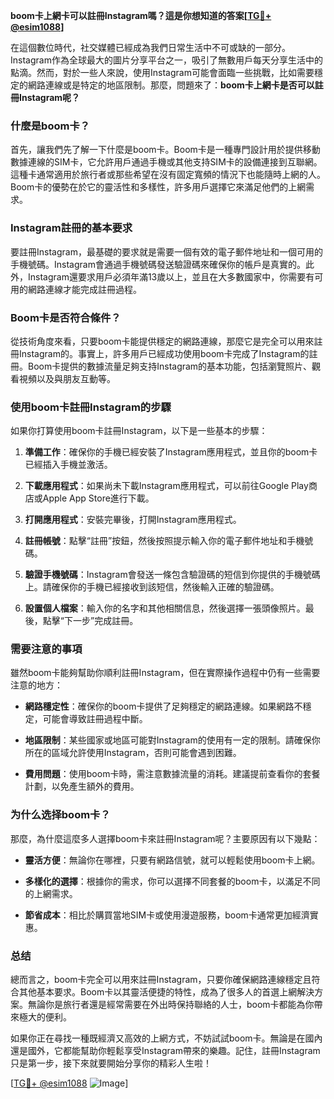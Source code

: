 **boom卡上網卡可以註冊Instagram嗎？這是你想知道的答案[[TG💪+ @esim1088](https://t.me/s/esim1088)]**

在這個數位時代，社交媒體已經成為我們日常生活中不可或缺的一部分。Instagram作為全球最大的圖片分享平台之一，吸引了無數用戶每天分享生活中的點滴。然而，對於一些人來說，使用Instagram可能會面臨一些挑戰，比如需要穩定的網路連線或是特定的地區限制。那麼，問題來了：**boom卡上網卡是否可以註冊Instagram呢？**

### 什麼是boom卡？

首先，讓我們先了解一下什麼是boom卡。Boom卡是一種專門設計用於提供移動數據連線的SIM卡，它允許用戶通過手機或其他支持SIM卡的設備連接到互聯網。這種卡通常適用於旅行者或那些希望在沒有固定寬頻的情況下也能隨時上網的人。Boom卡的優勢在於它的靈活性和多樣性，許多用戶選擇它來滿足他們的上網需求。

### Instagram註冊的基本要求

要註冊Instagram，最基礎的要求就是需要一個有效的電子郵件地址和一個可用的手機號碼。Instagram會通過手機號碼發送驗證碼來確保你的帳戶是真實的。此外，Instagram還要求用戶必須年滿13歲以上，並且在大多數國家中，你需要有可用的網路連線才能完成註冊過程。

### Boom卡是否符合條件？

從技術角度來看，只要boom卡能提供穩定的網路連線，那麼它是完全可以用來註冊Instagram的。事實上，許多用戶已經成功使用boom卡完成了Instagram的註冊。Boom卡提供的數據流量足夠支持Instagram的基本功能，包括瀏覽照片、觀看視頻以及與朋友互動等。

### 使用boom卡註冊Instagram的步驟

如果你打算使用boom卡註冊Instagram，以下是一些基本的步驟：

1. **準備工作**：確保你的手機已經安裝了Instagram應用程式，並且你的boom卡已經插入手機並激活。
   
2. **下載應用程式**：如果尚未下載Instagram應用程式，可以前往Google Play商店或Apple App Store進行下載。

3. **打開應用程式**：安裝完畢後，打開Instagram應用程式。

4. **註冊帳號**：點擊“註冊”按鈕，然後按照提示輸入你的電子郵件地址和手機號碼。

5. **驗證手機號碼**：Instagram會發送一條包含驗證碼的短信到你提供的手機號碼上。請確保你的手機已經接收到該短信，然後輸入正確的驗證碼。

6. **設置個人檔案**：輸入你的名字和其他相關信息，然後選擇一張頭像照片。最後，點擊“下一步”完成註冊。

### 需要注意的事項

雖然boom卡能夠幫助你順利註冊Instagram，但在實際操作過程中仍有一些需要注意的地方：

- **網路穩定性**：確保你的boom卡提供了足夠穩定的網路連線。如果網路不穩定，可能會導致註冊過程中斷。
  
- **地區限制**：某些國家或地區可能對Instagram的使用有一定的限制。請確保你所在的區域允許使用Instagram，否則可能會遇到困難。

- **費用問題**：使用boom卡時，需注意數據流量的消耗。建議提前查看你的套餐計劃，以免產生額外的費用。

### 为什么选择boom卡？

那麼，為什麼這麼多人選擇boom卡來註冊Instagram呢？主要原因有以下幾點：

- **靈活方便**：無論你在哪裡，只要有網路信號，就可以輕鬆使用boom卡上網。
  
- **多樣化的選擇**：根據你的需求，你可以選擇不同套餐的boom卡，以滿足不同的上網需求。

- **節省成本**：相比於購買當地SIM卡或使用漫遊服務，boom卡通常更加經濟實惠。

### 总结

總而言之，boom卡完全可以用來註冊Instagram，只要你確保網路連線穩定且符合其他基本要求。Boom卡以其靈活便捷的特性，成為了很多人的首選上網解決方案。無論你是旅行者還是經常需要在外出時保持聯絡的人士，boom卡都能為你帶來極大的便利。

如果你正在尋找一種既經濟又高效的上網方式，不妨試試boom卡。無論是在國內還是國外，它都能幫助你輕鬆享受Instagram帶來的樂趣。記住，註冊Instagram只是第一步，接下來就要開始分享你的精彩人生啦！

[[TG💪+ @esim1088](https://t.me/s/esim1088) ![Image](https://i.postimg.cc/4NQfJmqS/Snipaste-2025-05-13-00-14-12.png)]